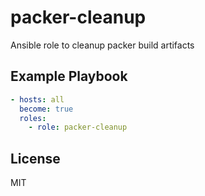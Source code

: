 packer-cleanup
=========

Ansible role to cleanup packer build artifacts


Example Playbook
----------------

```yaml
- hosts: all
  become: true
  roles:
    - role: packer-cleanup
```

License
-------

MIT